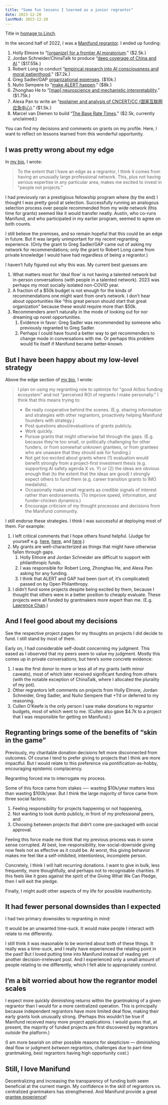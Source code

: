 ```yaml
---
title: "Some fun lessons I learned as a junior regrantor"
date: 2023-12-20
lastMod: 2023-12-20
---
```


Title in [homage to Linch](https://forum.effectivealtruism.org/posts/vPMo5dRrgubTQGj9g/some-unfun-lessons-i-learned-as-a-junior-grantmaker).

In the second half of 2022, I was a [Manifund regrantor](https://manifund.org/about/regranting). I ended up funding:

1. Holly Elmore to “[[organize] for a frontier AI moratorium](https://manifund.org/projects/holly-elmore-organizing-people-for-a-frontier-ai-moratorium).” ($2.5k.)
2. Jordan Schneider/ChinaTalk to produce “[deep coverage of China and AI](https://manifund.org/projects/support-for-deep-coverage-of-china-and-ai).” ($17.55k.)
3. Robert Long to conduct “[empirical research into AI consciousness and moral patienthood](https://manifund.org/projects/empirical-research-into-ai-consciousness-and-moral-patienthood).” ($7.2k.)
4. Greg Sadler/GAP [organizational expenses](https://manifund.org/projects/good-ancestors-policy-expenses). ($10k.)
5. Nuño Sempere to “[make ALERT happen](https://manifund.org/projects/make-alert-happen).” ($8k.)
6. Zhonghao He to “[[map] neuroscience and mechanistic interpretability](https://manifund.org/projects/mapping-neuroscience-and-mechanistic-interpretability-).” ($1.75k.)
7. Alexa Pan to write an “[explainer and analysis of CNCERT/CC (国家互联网应急中心)](https://manifund.org/projects/explainer-and-analysis-of-cncertcc-).” ($1.5k.)
8. Marcel van Diemen to build “[The Base Rate Times](https://manifund.org/projects/the-base-rate-times?tab=bids).” ($2.5k, currently unclaimed.)

You can find my decisions and comments on grants on my profile. Here, I want to reflect on lessons learned from this wonderful opportunity.

## I was pretty wrong about my edge

In [my bio](https://manifund.org/joel_bkr), I wrote:

> To the extent that I have an edge as a regrantor, I think it comes from having an unusually large professional network. This, plus not having serious expertise in any particular area, makes me excited to invest in "people not projects."

I had previously ran a prestigious fellowship program where (by the end) I thought I was pretty good at selection. Successfully running an analogous selection process over people recommended from my wide network (this time for grants) seemed like it would transfer neatly. Austin, who co-runs Manifund, and who participated in my earlier program, seemed to agree on both counts.

I still believe the premises, and so remain hopeful that this could be an edge in future. But it was largely unimportant for my recent regranting experience. (Only the grant to Greg Sadler/GAP came out of asking my network for recommendations; only the grant to Robert Long came from private knowledge I would have had regardless of being a regrantor.)

I haven’t fully figured out why this was. My current best guesses are:

1. What matters most for ‘deal flow’ is not having a talented network but in-person conversations (with people in a talented network). 2023 was perhaps my most socially isolated non-COVID year.
2. A fraction of a $50k budget is not enough for the kinds of recommendations one might want from one’s network. I don’t hear about opportunities like “this great person should start that great organization” because these would require more than $50k.
3. Recommenders aren’t naturally in the mode of looking out for nor dreaming up novel opportunities.
   1. Evidence in favor: Greg Sadler was recommended by someone who previously regranted to Greg Sadler.
   2. Perhaps I could have found a better way to get recommenders to change mode in conversations with me. Or perhaps this problem would fix itself if Manifund became better-known.

## But I have been happy about my low-level strategy

Above the edge section of [my bio](https://manifund.org/joel_bkr), I wrote:

> I plan on using my regranting role to optimize for "good AI/bio funding ecosystem" and not "perceived ROI of regrants I make personally." I think that this means trying to:
> 
> - Be really cooperative behind the scenes. (E.g. sharing information and strategies with other regrantors, proactively helping Manifund founders with strategy.)
> - Post questions about/evaluations of grants publicly.
> - Work quickly.
> - Pursue grants that might otherwise fall through the gaps. (E.g. because they're too small, or politically challenging for other funders, or from somewhat unknown grantees, or from grantees who are unaware that they should ask for funding.)
> - Not get too excited about grants where (1) evaluation would benefit strongly from a project-first investment thesis (e.g. supporting AI safety agenda X vs. Y) or (2) the ideas are obvious enough that (to the extent that the ideas are good) I strongly expect others to fund them (e.g. career transition grants to IMO medalists).
> - Occasionally make small regrants as credible signals of interest rather than endorsements. (To improve speed, information, and funder-chicken dynamics.)
> - Encourage criticism of my thought processes and decisions from the Manifund community.

I still endorse these strategies. I think I was successful at deploying most of them. For example:

1. I left critical comments that I hope others found helpful. (Judge for yourself e.g. [here](https://manifund.org//projects/riesgos-catastrficos-globales?tab=comments#f9a7907c-50ec-8ff4-c91b-777ca12ff0c8), [here](https://manifund.org//projects/design-and-testing-of-broad-spectrum-antivirals?tab=comments#431ffe24-4c3e-2f2e-e748-ca3392e25c8a), and [here](https://manifund.org//projects/global-priorities-research-at-anu?tab=comments#b12784b5-e1bf-f56c-7132-1bf70febdbb2).)
2. My grants are well-characterized as things that might have otherwise fallen through gaps. 
   1. Holly Elmore and Jordan Schneider are difficult to support with philanthropic funds.
   2. I was responsible for Robert Long, Zhonghao He, and Alexa Pan asking for any funding.
   3. I think that ALERT and GAP had been (sort of, it’s complicated) passed on by Open Philanthropy.
3. I didn’t fund some projects despite being excited by them, because I thought that others were in a better position to cheaply evaluate. These projects were all funded by grantmakers more expert than me. (E.g. [Lawrence Chan](https://manifund.org//projects/exploring-novel-research-directions-in-prosaic-ai-alignment?tab=comments#fc0b0a80-fd2e-d96d-fe1d-dabbc3c19246).)

## And I feel good about my decisions

See the respective project pages for my thoughts on projects I did decide to fund. I still stand by most of them.

Early on, I had considerable self-doubt concerning my judgment. This eased as I observed that my peers seem to value my judgment. Mostly this comes up in private conversations, but here’s some concrete evidence:

1. I was the first donor to more or less all of my grants (with minor caveats), most of which later received significant funding from others (with the notable exception of ChinaTalk, where I allocated the plurality of my pot).
2. Other regrantors left comments on projects from Holly Elmore, Jordan Schneider, Greg Sadler, and Nuño Sempere that +1’d or deferred to my reasoning.
3. Cullen O’Keefe is the only person I saw make donations to regrantor budgets, most of which went to me. (Cullen also gave $4.7k to a project that I was responsible for getting on Manifund.)

## Regranting brings some of the benefits of “skin in the game”

Previously, my charitable donation decisions felt more disconnected from outcomes. Of course I tend to prefer giving to projects that I think are more impactful. But I would relate to this preference via pontification-as-hobby, encouraging epistemic complacency. 

Regranting forced me to interrogate my process.

Some of this force came from stakes —- wasting $10k/year matters less than wasting $100k/year. But I think the large majority of force came from three social factors:

1. Feeling responsibility for projects happening or not happening,
2. Not wanting to look dumb publicly, in front of my professional peers, and
3. Choosing between projects that didn’t come pre-packaged with social approval.

Feeling this force made me think that my previous process was in some sense corrupted. At best, low-responsibility, low-social-downside giving now feels not as effective as it could be. At worst, this giving behavior makes me feel like a self-inhibited, intentionless, incomplete person.

Concretely, I think I will halt recurring donations. I want to give in bulk, less frequently, more thoughtfully, and perhaps not to recognisable charities. If this feels like it goes against the spirit of the Giving What We Can Pledge, then I will exit the pledge.

Finally, I might audit other aspects of my life for possible inauthenticity.

## It had fewer personal downsides than I expected

I had two primary downsides to regranting in mind:

It would be an unwanted time-suck.
It would make people I interact with relate to me differently.

I still think it was reasonable to be worried about both of these things. It really was a time-suck, and I really have experienced the relating point in the past! But I loved putting time into Manifund instead of reading yet another decision-irrelevant post. And I experienced only a small amount of people relating to me differently, which I felt able to appropriately control.

## I’m a bit worried about how the regrantor model scales

I expect more quickly diminishing returns within the grantmaking of a given regrantor than I would for a more centralized operation. This is principally because independent regrantors have more limited deal flow, making their early grants look unusually strong. (Perhaps this wouldn’t be true if Manifund received many more project applications. I would guess that, at present, the majority of funded projects are first discovered by regrantors *outside* the platform.)

(I am more bearish on other possible reasons for skepticism — diminishing deal flow or judgment *between* regrantors, challenges due to part-time grantmaking, best regrantors having high opportunity cost.)

## Still, I love Manifund

Decentralizing and increasing the transparency of funding both seem beneficial at the current margin. My confidence in the skill of regrantors vs. centralized grantmakers has strengthened. And Manifund provide a great [grantee experience](https://manifund.org/projects/estimating-annual-burden-of-airborne-disease-last-mile-to-mvp)!

